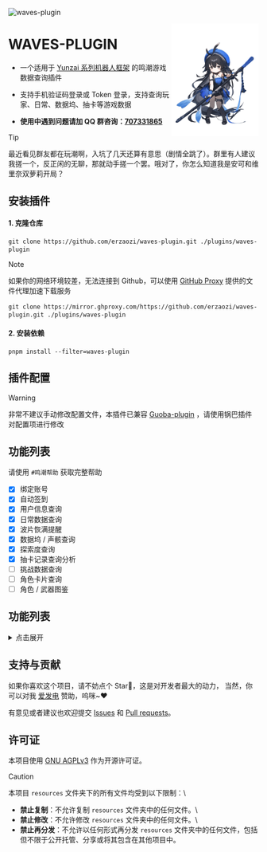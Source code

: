 ![waves-plugin](https://socialify.git.ci/erzaozi/waves-plugin/image?description=1&font=Raleway&forks=1&issues=1&language=1&name=1&owner=1&pattern=Circuit%20Board&pulls=1&stargazers=1&theme=Auto)

<img decoding="async" align=right src="resources/readme/girl.png" width="35%">

# WAVES-PLUGIN

- 一个适用于 [Yunzai 系列机器人框架](https://github.com/yhArcadia/Yunzai-Bot-plugins-index) 的鸣潮游戏数据查询插件

- 支持手机验证码登录或 Token 登录，支持查询玩家、日常、数据坞、抽卡等游戏数据

- **使用中遇到问题请加 QQ 群咨询：[707331865](https://qm.qq.com/q/TXTIS9KhO2)**

> [!TIP]
> 最近看见群友都在玩潮啊，入坑了几天还算有意思（剧情全跳了）。群里有人建议我搓一个，反正闲的无聊，那就动手搓一个罢。哦对了，你怎么知道我是安可和维里奈双萝莉开局？

## 安装插件

#### 1. 克隆仓库

```
git clone https://github.com/erzaozi/waves-plugin.git ./plugins/waves-plugin
```

> [!NOTE]
> 如果你的网络环境较差，无法连接到 Github，可以使用 [GitHub Proxy](https://mirror.ghproxy.com/) 提供的文件代理加速下载服务
>
> ```
> git clone https://mirror.ghproxy.com/https://github.com/erzaozi/waves-plugin.git ./plugins/waves-plugin
> ```

#### 2. 安装依赖

```
pnpm install --filter=waves-plugin
```

## 插件配置

> [!WARNING]
> 非常不建议手动修改配置文件，本插件已兼容 [Guoba-plugin](https://github.com/guoba-yunzai/guoba-plugin) ，请使用锅巴插件对配置项进行修改

## 功能列表

请使用 `#鸣潮帮助` 获取完整帮助

- [x] 绑定账号
- [x] 自动签到
- [x] 用户信息查询
- [x] 日常数据查询
- [x] 波片恢满提醒
- [x] 数据坞 / 声骸查询
- [x] 探索度查询
- [x] 抽卡记录查询分析
- [ ] 挑战数据查询
- [ ] 角色卡片查询
- [ ] 角色 / 武器图鉴

## 功能列表

<details><summary>点击展开</summary>

| 命令      | 功能                       | 示例                                                                                          |
| --------- | -------------------------- | --------------------------------------------------------------------------------------------- |
| #鸣潮绑定 | 绑定账户 Token             | ![renderings](https://cdn.jsdelivr.net/gh/erzaozi/waves-plugin/resources/readme/Bind.png)     |
| #鸣潮签到 | 库街区签到                 | ![renderings](https://cdn.jsdelivr.net/gh/erzaozi/waves-plugin/resources/readme/SignIn.png)   |
| #鸣潮信息 | 获取用户详细信息           | ![renderings](https://cdn.jsdelivr.net/gh/erzaozi/waves-plugin/resources/readme/User.png) |
| #日常数据 | 获取用户日常数据卡片       | ![renderings](https://cdn.jsdelivr.net/gh/erzaozi/waves-plugin/resources/readme/Sanity.png)     |
| #数据坞   | 获取用户数据坞以及声骸信息 | ![renderings](https://cdn.jsdelivr.net/gh/erzaozi/waves-plugin/resources/readme/Calabash.png)     |

</details>

## 支持与贡献

如果你喜欢这个项目，请不妨点个 Star🌟，这是对开发者最大的动力， 当然，你可以对我 [爱发电](https://afdian.net/a/sumoqi) 赞助，呜咪~❤️

有意见或者建议也欢迎提交 [Issues](https://github.com/erzaozi/waves-plugin/issues) 和 [Pull requests](https://github.com/erzaozi/waves-plugin/pulls)。

## 许可证

本项目使用 [GNU AGPLv3](https://choosealicense.com/licenses/agpl-3.0/) 作为开源许可证。

> [!CAUTION]
> 本项目 `resources` 文件夹下的所有文件均受到以下限制：\
> - **禁止复制**：不允许复制 `resources` 文件夹中的任何文件。\
> - **禁止修改**：不允许修改 `resources` 文件夹中的任何文件。\
> - **禁止再分发**：不允许以任何形式再分发 `resources` 文件夹中的任何文件，包括但不限于公开托管、分享或将其包含在其他项目中。
